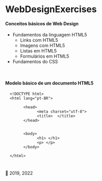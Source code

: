 # WebDesignExercises

#### Conceitos básicos de Web Design	
- Fundamentos da linguagem HTML5
     - Links com HTML5	
     - Imagens com HTML5
     - Listas em HTML5
     - Formulários em HTML5
- Fundamentos do CSS


<br>

#### Modelo básico de um documento HTML5
<!-- html:5(tab)-->

      <!DOCTYPE html> 
      <html lang="pt-BR"> 
      
            <head> 
                  <meta charset="utf-8"> 
                  <title>  </title> 
            </head> 


            <body> 
                  <h1> </h1>
                  <p> </p>
            </body> 
      
      </html> 

#
:date: 2019, 2022

